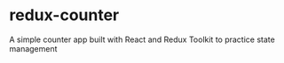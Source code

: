 # redux-counter
A simple counter app built with React and Redux Toolkit to practice state management
